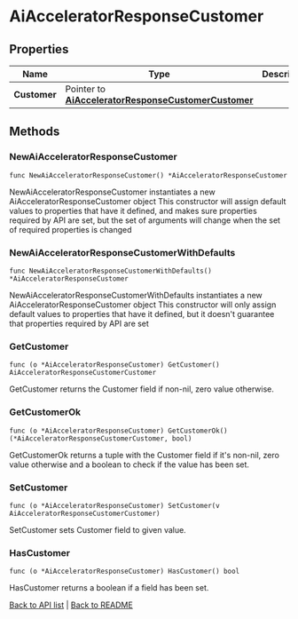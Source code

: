 # AiAcceleratorResponseCustomer

## Properties

Name | Type | Description | Notes
------------ | ------------- | ------------- | -------------
**Customer** | Pointer to [**AiAcceleratorResponseCustomerCustomer**](AiAcceleratorResponseCustomerCustomer.md) |  | [optional] 

## Methods

### NewAiAcceleratorResponseCustomer

`func NewAiAcceleratorResponseCustomer() *AiAcceleratorResponseCustomer`

NewAiAcceleratorResponseCustomer instantiates a new AiAcceleratorResponseCustomer object
This constructor will assign default values to properties that have it defined,
and makes sure properties required by API are set, but the set of arguments
will change when the set of required properties is changed

### NewAiAcceleratorResponseCustomerWithDefaults

`func NewAiAcceleratorResponseCustomerWithDefaults() *AiAcceleratorResponseCustomer`

NewAiAcceleratorResponseCustomerWithDefaults instantiates a new AiAcceleratorResponseCustomer object
This constructor will only assign default values to properties that have it defined,
but it doesn't guarantee that properties required by API are set

### GetCustomer

`func (o *AiAcceleratorResponseCustomer) GetCustomer() AiAcceleratorResponseCustomerCustomer`

GetCustomer returns the Customer field if non-nil, zero value otherwise.

### GetCustomerOk

`func (o *AiAcceleratorResponseCustomer) GetCustomerOk() (*AiAcceleratorResponseCustomerCustomer, bool)`

GetCustomerOk returns a tuple with the Customer field if it's non-nil, zero value otherwise
and a boolean to check if the value has been set.

### SetCustomer

`func (o *AiAcceleratorResponseCustomer) SetCustomer(v AiAcceleratorResponseCustomerCustomer)`

SetCustomer sets Customer field to given value.

### HasCustomer

`func (o *AiAcceleratorResponseCustomer) HasCustomer() bool`

HasCustomer returns a boolean if a field has been set.


[Back to API list](../README.md#documentation-for-api-endpoints) | [Back to README](../README.md)


